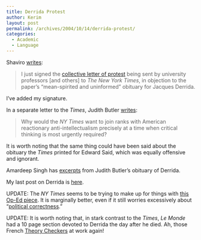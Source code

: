 ```yaml
---
title: Derrida Protest
author: Kerim
layout: post
permalink: /archives/2004/10/14/derrida-protest/
categories:
  - Academic
  - Language
---
```

Shaviro <a href="http://www.shaviro.com/Blog/archives/000364.html" onclick="_gaq.push(['_trackEvent', 'outbound-article', 'http://www.shaviro.com/Blog/archives/000364.html', 'writes']);" >writes</a>:

> I just signed the <a href="http://www.humanities.uci.edu/remembering_jd/" onclick="_gaq.push(['_trackEvent', 'outbound-article', 'http://www.humanities.uci.edu/remembering_jd/', 'collective letter of protest']);" >collective letter of protest</a> being sent by university professors [and others] to *The New York Times*, in objection to the paper&#8217;s &#8220;mean-spirited and uninformed&#8221; obituary for Jacques Derrida.

I&#8217;ve added my signature.

In a separate letter to the *Times*, Judith Butler <a href="http://www.humanities.uci.edu/remembering_jd/butler_judith.htm" onclick="_gaq.push(['_trackEvent', 'outbound-article', 'http://www.humanities.uci.edu/remembering_jd/butler_judith.htm', 'writes']);" >writes</a>:

> Why would the *NY Times* want to join ranks with American reactionary anti-intellectualism precisely at a time when critical thinking is most urgently required?

It is worth noting that the same thing could have been said about the obituary the *Times* printed for Edward Said, which was equally offensive and ignorant.

Amardeep Singh has <a href="http://www.lehigh.edu/~amsp/2004/10/judith-butlers-obituary-of-derrida.html" onclick="_gaq.push(['_trackEvent', 'outbound-article', 'http://www.lehigh.edu/~amsp/2004/10/judith-butlers-obituary-of-derrida.html', 'excerpts']);" >excerpts</a> from Judith Butler&#8217;s obituary of Derrida.

My last post on Derrida is <a href="http://test.oxus.net/archives/2004/10/10/iterability/" onclick="_gaq.push(['_trackEvent', 'outbound-article', 'http://test.oxus.net/archives/2004/10/10/iterability/', 'here']);" >here</a>.

UPDATE: The *NY Times* seems to be trying to make up for things with <a href="http://www.nytimes.com/2004/10/14/opinion/14taylor.html?oref=login&#38;pagewanted=print&#38;position=" onclick="_gaq.push(['_trackEvent', 'outbound-article', 'http://www.nytimes.com/2004/10/14/opinion/14taylor.html?oref=login&pagewanted=print&position=', 'this Op-Ed piece']);" >this Op-Ed piece</a>. It is marginally better, even if it still worries excessively about &#8220;<a href="http://www.briansiano.com/The%20Great%20Political%20Correctness%20Panic.htm" onclick="_gaq.push(['_trackEvent', 'outbound-article', 'http://www.briansiano.com/The%20Great%20Political%20Correctness%20Panic.htm', 'political correctness']);" >political correctness</a>.&#8221;

UPDATE: It is worth noting that, in stark contrast to the *Times*, *Le Monde* had a 10 page section devoted to Derrida the day after he died. Ah, those French <a href="http://itre.cis.upenn.edu/~myl/languagelog/archives/001482.html" onclick="_gaq.push(['_trackEvent', 'outbound-article', 'http://itre.cis.upenn.edu/~myl/languagelog/archives/001482.html', 'Theory Checkers']);" >Theory Checkers</a> at work again!

